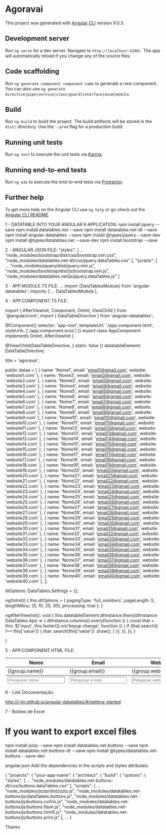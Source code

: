 # Agoravai

This project was generated with [Angular CLI](https://github.com/angular/angular-cli) version 9.0.3.

## Development server

Run `ng serve` for a dev server. Navigate to `http://localhost:4200/`. The app will automatically reload if you change any of the source files.

## Code scaffolding

Run `ng generate component component-name` to generate a new component. You can also use `ng generate directive|pipe|service|class|guard|interface|enum|module`.

## Build

Run `ng build` to build the project. The build artifacts will be stored in the `dist/` directory. Use the `--prod` flag for a production build.

## Running unit tests

Run `ng test` to execute the unit tests via [Karma](https://karma-runner.github.io).

## Running end-to-end tests

Run `ng e2e` to execute the end-to-end tests via [Protractor](http://www.protractortest.org/).

## Further help

To get more help on the Angular CLI use `ng help` or go check out the [Angular CLI README](https://github.com/angular/angular-cli/blob/master/README.md).


1 - DATATABLE INTO YOUR ANGULAR 9 APPLICATION:
npm install jquery --save
npm install datatables.net --save
npm install datatables.net-dt --save
npm install angular-datatables --save
npm install @types/jquery --save-dev
npm install @types/datatables.net --save-dev
npm install bootstrap --save
 

2 - ANGULAR.JSON FILE:
"styles": [
             ...
       "node_modules/bootstrap/dist/css/bootstrap.min.css",
       "node_modules/datatables.net-dt/css/jquery.dataTables.css"
           ],
"scripts": [
            ...
       "node_modules/jquery/dist/jquery.min.js", 
       "node_modules/bootstrap/dist/js/bootstrap.min.js",
       "node_modules/datatables.net/js/jquery.dataTables.js"
     ]
 

3 - APP.MODULE.TS FILE:
...
import {DataTablesModule} from 'angular-datatables';
imports: [
    ...
  DataTablesModule
  ],
 

4 - APP.COMPONENT.TS FILE:

import { AfterViewInit, Component, OnInit, ViewChild } from '@angular/core';
import { DataTableDirective } from 'angular-datatables';

@Component({
  selector: 'app-root',
  templateUrl: './app.component.html',
  styleUrls: ['./app.component.scss']
})
export class AppComponent implements OnInit, AfterViewInit {

  @ViewChild(DataTableDirective, { static: false })
  datatableElement: DataTableDirective;

  title = 'agoravai';

  public dataa = [
    { name: 'Nome1', email: 'email1@gmail.com', website: 'website1.com' },
    { name: 'Nome2', email: 'email2@gmail.com', website: 'website2.com' },
    { name: 'Nome3', email: 'email3@gmail.com', website: 'website3.com' },
    { name: 'Nome4', email: 'email4@gmail.com', website: 'website4.com' },
    { name: 'Nome5', email: 'email5@gmail.com', website: 'website5.com' },
    { name: 'Nome6', email: 'email6@gmail.com', website: 'website6.com' },
    { name: 'Nome7', email: 'email7@gmail.com', website: 'website7.com' },
    { name: 'Nome8', email: 'email8@gmail.com', website: 'website8.com' },
    { name: 'Nome9', email: 'email9@gmail.com', website: 'website9.com' },
    { name: 'Nome10', email: 'email10@gmail.com', website: 'website10.com' },
    { name: 'Nome11', email: 'email11@gmail.com', website: 'website11.com' },
    { name: 'Nome12', email: 'email12@gmail.com', website: 'website12.com' },
    { name: 'Nome13', email: 'email13@gmail.com', website: 'website13.com' },
    { name: 'Nome14', email: 'email14@gmail.com', website: 'website14.com' },
    { name: 'Nome15', email: 'email15@gmail.com', website: 'website15.com' },
    { name: 'Nome16', email: 'email16@gmail.com', website: 'website16.com' },
    { name: 'Nome17', email: 'email17@gmail.com', website: 'website17.com' },
    { name: 'Nome18', email: 'email18@gmail.com', website: 'website18.com' },
    { name: 'Nome19', email: 'email19@gmail.com', website: 'website19.com' },
    { name: 'Nome20', email: 'email20@gmail.com', website: 'website20.com' },
    { name: 'Nome21', email: 'email21@gmail.com', website: 'website21.com' },
    { name: 'Nome22', email: 'email22@gmail.com', website: 'website22.com' },
    { name: 'Nome23', email: 'email23@gmail.com', website: 'website23.com' },
    { name: 'Nome24', email: 'email24@gmail.com', website: 'website24.com' },
    { name: 'Nome25', email: 'email25@gmail.com', website: 'website25.com' },
    { name: 'Nome26', email: 'email26@gmail.com', website: 'website26.com' },
    { name: 'Nome27', email: 'email27@gmail.com', website: 'website27.com' },
    { name: 'Nome28', email: 'email28@gmail.com', website: 'website28.com' },
    { name: 'Nome29', email: 'email29@gmail.com', website: 'website29.com' },
    { name: 'Nome30', email: 'email30@gmail.com', website: 'website30.com' },
    { name: 'Nome31', email: 'email31@gmail.com', website: 'website31.com' },
    { name: 'Nome32', email: 'email32@gmail.com', website: 'website32.com' },
    { name: 'Nome33', email: 'email33@gmail.com', website: 'website33.com' },
    { name: 'Nome34', email: 'email34@gmail.com', website: 'website34.com' },
    { name: 'Nome35', email: 'email35@gmail.com', website: 'website35.com' },
    { name: 'Nome36', email: 'email36@gmail.com', website: 'website36.com' },
    { name: 'Nome37', email: 'email37@gmail.com', website: 'website37.com' },
    { name: 'Nome38', email: 'email38@gmail.com', website: 'website38.com' },
    { name: 'Nome39', email: 'email39@gmail.com', website: 'website39.com' },
    { name: 'Nome40', email: 'email40@gmail.com', website: 'website40.com' },
  ];

  dtOptions: DataTables.Settings = {};

  ngOnInit() {
    this.dtOptions = {
      pagingType: 'full_numbers',
      pageLength: 5,
      lengthMenu: [5, 10, 25, 30],
      processing: true
    };
  }

  ngAfterViewInit(): void {
    this.datatableElement.dtInstance.then((dtInstance: DataTables.Api) => {
      dtInstance.columns().every(function () {
        const that = this;
        $('input', this.footer()).on('keyup change', function () {
          if (that.search() !== this['value']) {
            that
              .search(this['value'])
              .draw();
          }
        });
      });
    });
  }

}

 

5 - APP.COMPONENT.HTML FILE:
<div class="container">
  <table class="table table-striped table-bordered table-sm row-border hover" datatable [dtOptions]="dtOptions">
    <thead>
      <tr>
        <th>Nome</th>
        <th>Email</th>
        <th>Website</th>
      </tr>
    </thead>
    <tbody>
      <tr *ngFor="let group of dataa">
        <td>{{group.name}}</td>
        <td>{{group.email}}</td>
        <td>{{group.website}}</td>
      </tr>
    </tbody>
    <tfoot>
      <tr>
        <th><input type="text" placeholder="Pesquisar nome" name="search-nome" /></th>
        <th><input type="text" placeholder="Pesquisar e-mail" name="search-email" /></th>
        <th><input type="text" placeholder="Pesquisar website" name="search-website" /></th>
      </tr>
    </tfoot>
  </table>
</div>

6 - Link Documentação:
 
http://l-lin.github.io/angular-datatables/#/getting-started

7 - Botões de Excel 

# If you want to export excel files
npm install jszip --save
npm install datatables.net-buttons --save
npm install datatables.net-buttons-dt --save
npm install @types/datatables.net-buttons --save-dev


angular.json
Add the dependencies in the scripts and styles attributes:

  
{
  "projects": {
    "your-app-name": {
      "architect": {
        "build": {
          "options": {
            "styles": [
              ...
              "node_modules/datatables.net-buttons-dt/css/buttons.dataTables.css"
            ],
            "scripts": [
              ...
              "node_modules/jszip/dist/jszip.js",
              "node_modules/datatables.net-buttons/js/dataTables.buttons.js",
              "node_modules/datatables.net-buttons/js/buttons.colVis.js",
              "node_modules/datatables.net-buttons/js/buttons.flash.js",
              "node_modules/datatables.net-buttons/js/buttons.html5.js",
              "node_modules/datatables.net-buttons/js/buttons.print.js"
            ],
            ...
}

Thanks

